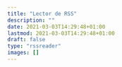 ```yaml
---
title: "Lector de RSS"
description: ""
date: 2021-03-03T14:29:48+01:00
lastmod: 2021-03-03T14:29:48+01:00
draft: false
type: "rssreader"
images: []
---
```

